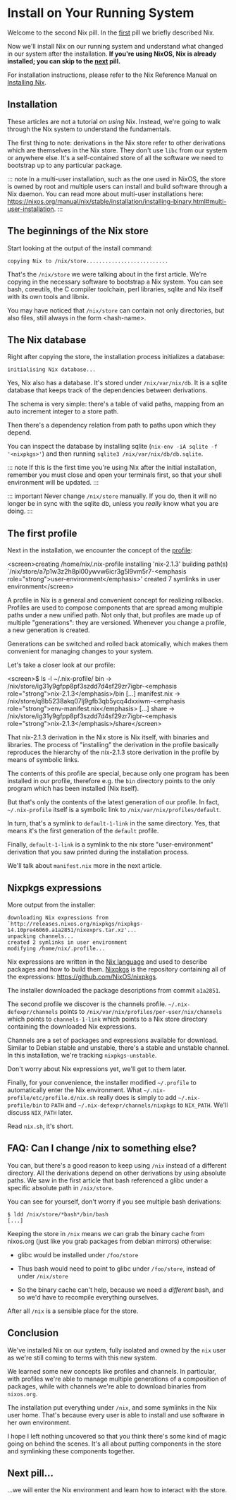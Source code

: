 # Install on Your Running System

Welcome to the second Nix pill. In the
[first](#why-you-should-give-it-a-try) pill we briefly described Nix.

Now we\'ll install Nix on our running system and understand what changed
in our system after the installation. **If you\'re using NixOS, Nix is
already installed; you can skip to the [next](#enter-environment)
pill.**

For installation instructions, please refer to the Nix Reference Manual
on [ Installing
Nix](https://nixos.org/manual/nix/stable/installation/installation.html).

## Installation

These articles are not a tutorial on *using* Nix. Instead, we\'re going
to walk through the Nix system to understand the fundamentals.

The first thing to note: derivations in the Nix store refer to other
derivations which are themselves in the Nix store. They don\'t use
`libc` from our system or anywhere else. It\'s a self-contained store of
all the software we need to bootstrap up to any particular package.

::: note
In a multi-user installation, such as the one used in NixOS, the store
is owned by root and multiple users can install and build software
through a Nix daemon. You can read more about multi-user installations
here:
<https://nixos.org/manual/nix/stable/installation/installing-binary.html#multi-user-installation>.
:::

## The beginnings of the Nix store

Start looking at the output of the install command:

    copying Nix to /nix/store..........................

That\'s the `/nix/store` we were talking about in the first article.
We\'re copying in the necessary software to bootstrap a Nix system. You
can see bash, coreutils, the C compiler toolchain, perl libraries,
sqlite and Nix itself with its own tools and libnix.

You may have noticed that `/nix/store` can contain not only directories,
but also files, still always in the form \<hash-name\>.

## The Nix database

Right after copying the store, the installation process initializes a
database:

    initialising Nix database...

Yes, Nix also has a database. It\'s stored under `/nix/var/nix/db`. It
is a sqlite database that keeps track of the dependencies between
derivations.

The schema is very simple: there\'s a table of valid paths, mapping from
an auto increment integer to a store path.

Then there\'s a dependency relation from path to paths upon which they
depend.

You can inspect the database by installing sqlite
(`nix-env -iA sqlite -f '<nixpkgs>'`) and then running
`sqlite3 /nix/var/nix/db/db.sqlite`.

::: note
If this is the first time you\'re using Nix after the initial
installation, remember you must close and open your terminals first, so
that your shell environment will be updated.
:::

::: important
Never change `/nix/store` manually. If you do, then it will no longer be
in sync with the sqlite db, unless you *really* know what you are doing.
:::

## The first profile

Next in the installation, we encounter the concept of the
[profile](https://nixos.org/manual/nix/stable/package-management/profiles.html):

\<screen\>creating /home/nix/.nix-profile installing \'nix-2.1.3\'
building path(s)
\`/nix/store/a7p1w3z2h8pl00ywvw6icr3g5l9vm5r7-\<emphasis
role=\"strong\"\>user-environment\</emphasis\>\' created 7 symlinks in
user environment\</screen\>

A profile in Nix is a general and convenient concept for realizing
rollbacks. Profiles are used to compose components that are spread among
multiple paths under a new unified path. Not only that, but profiles are
made up of multiple \"generations\": they are versioned. Whenever you
change a profile, a new generation is created.

Generations can be switched and rolled back atomically, which makes them
convenient for managing changes to your system.

Let\'s take a closer look at our profile:

\<screen\>\$ ls -l \~/.nix-profile/ bin -\>
/nix/store/ig31y9gfpp8pf3szdd7d4sf29zr7igbr-\<emphasis
role=\"strong\"\>nix-2.1.3\</emphasis\>/bin \[\...\] manifest.nix -\>
/nix/store/q8b5238akq07lj9gfb3qb5ycq4dxxiwm-\<emphasis
role=\"strong\"\>env-manifest.nix\</emphasis\> \[\...\] share -\>
/nix/store/ig31y9gfpp8pf3szdd7d4sf29zr7igbr-\<emphasis
role=\"strong\"\>nix-2.1.3\</emphasis\>/share\</screen\>

That nix-2.1.3 derivation in the Nix store is Nix itself, with binaries
and libraries. The process of \"installing\" the derivation in the
profile basically reproduces the hierarchy of the nix-2.1.3 store
derivation in the profile by means of symbolic links.

The contents of this profile are special, because only one program has
been installed in our profile, therefore e.g. the `bin` directory points
to the only program which has been installed (Nix itself).

But that\'s only the contents of the latest generation of our profile.
In fact, `~/.nix-profile` itself is a symbolic link to
`/nix/var/nix/profiles/default`.

In turn, that\'s a symlink to `default-1-link` in the same directory.
Yes, that means it\'s the first generation of the `default` profile.

Finally, `default-1-link` is a symlink to the nix store
\"user-environment\" derivation that you saw printed during the
installation process.

We\'ll talk about `manifest.nix` more in the next article.

## Nixpkgs expressions

More output from the installer:

    downloading Nix expressions from `http://releases.nixos.org/nixpkgs/nixpkgs-14.10pre46060.a1a2851/nixexprs.tar.xz'...
    unpacking channels...
    created 2 symlinks in user environment
    modifying /home/nix/.profile...

Nix expressions are written in the [Nix
language](https://nix.dev/tutorials/nix-language) and used to describe
packages and how to build them. [Nixpkgs](https://nixos.org/nixpkgs/) is
the repository containing all of the expressions:
<https://github.com/NixOS/nixpkgs>.

The installer downloaded the package descriptions from commit `a1a2851`.

The second profile we discover is the channels profile.
`~/.nix-defexpr/channels` points to
`/nix/var/nix/profiles/per-user/nix/channels` which points to
`channels-1-link` which points to a Nix store directory containing the
downloaded Nix expressions.

Channels are a set of packages and expressions available for download.
Similar to Debian stable and unstable, there\'s a stable and unstable
channel. In this installation, we\'re tracking `nixpkgs-unstable`.

Don\'t worry about Nix expressions yet, we\'ll get to them later.

Finally, for your convenience, the installer modified `~/.profile` to
automatically enter the Nix environment. What
`~/.nix-profile/etc/profile.d/nix.sh` really does is simply to add
`~/.nix-profile/bin` to `PATH` and `~/.nix-defexpr/channels/nixpkgs` to
`NIX_PATH`. We\'ll discuss `NIX_PATH` later.

Read `nix.sh`, it\'s short.

## FAQ: Can I change /nix to something else?

You can, but there\'s a good reason to keep using `/nix` instead of a
different directory. All the derivations depend on other derivations by
using absolute paths. We saw in the first article that bash referenced a
glibc under a specific absolute path in `/nix/store`.

You can see for yourself, don\'t worry if you see multiple bash
derivations:

    $ ldd /nix/store/*bash*/bin/bash
    [...]

Keeping the store in `/nix` means we can grab the binary cache from
nixos.org (just like you grab packages from debian mirrors) otherwise:

-   glibc would be installed under `/foo/store`

-   Thus bash would need to point to glibc under `/foo/store`, instead
    of under `/nix/store`

-   So the binary cache can\'t help, because we need a *different* bash,
    and so we\'d have to recompile everything ourselves.

After all `/nix` is a sensible place for the store.

## Conclusion

We\'ve installed Nix on our system, fully isolated and owned by the
`nix` user as we\'re still coming to terms with this new system.

We learned some new concepts like profiles and channels. In particular,
with profiles we\'re able to manage multiple generations of a
composition of packages, while with channels we\'re able to download
binaries from `nixos.org`.

The installation put everything under `/nix`, and some symlinks in the
Nix user home. That\'s because every user is able to install and use
software in her own environment.

I hope I left nothing uncovered so that you think there\'s some kind of
magic going on behind the scenes. It\'s all about putting components in
the store and symlinking these components together.

## Next pill\...

\...we will enter the Nix environment and learn how to interact with the
store.
